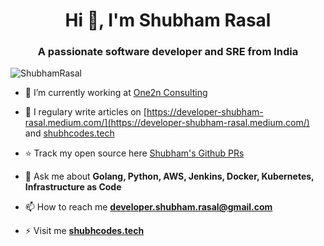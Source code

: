 <h1 align="center">Hi 👋, I'm Shubham Rasal</h1>
<h3 align="center">A passionate software developer and SRE from India</h3>
<p align="left"> <img src="https://komarev.com/ghpvc/?username=ShubhamRasal" alt="ShubhamRasal" /> </p>

- 🔭 I’m currently working at [One2n Consulting](https://one2n.in/)

- 📝 I regulary write articles on [https://developer-shubham-rasal.medium.com/](https://developer-shubham-rasal.medium.com/) and [shubhcodes.tech](https://www.shubhcodes.tech/#/)

- ⭐ Track my open source here [ Shubham's Github PRs](https://github.com/pulls?q=is%3Apr+author%3AShubhamRasal+archived%3Afalse+is%3Apublic+)
  
- 💬 Ask me about **Golang, Python, AWS, Jenkins, Docker, Kubernetes, Infrastructure as Code**

- 📫 How to reach me **developer.shubham.rasal@gmail.com**

- ⚡ Visit me **[shubhcodes.tech](https://www.shubhcodes.tech/#/)**

